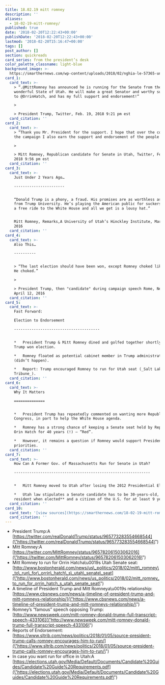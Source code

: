 ```yaml
---
title: 18.02.19 mitt romney
description: ''
aliases:
  - 18-02-19-mitt-romney/
published: true
date: '2018-02-20T12:22:43+00:00'
publishDate: '2018-02-20T12:22:43+00:00'
lastmod: '2018-02-20T15:16:47+00:00'
tags: []
post_author: []
section: quickreads
card_series: from the president’s desk
color_palette_classname: light-blue
background_image: >-
  https://smarthernews.com/wp-content/uploads/2018/02/nghia-le-57365-unsplash-360x360.jpg
card_1:
  card_text: >-
    > “.@MittRomney has announced he is running for the Senate from the
    wonderful State of Utah. He will make a great Senator and worthy successor
    to @OrrinHatch, and has my full support and endorsement!”

    > 

    > President Trump, Twitter, Feb. 19, 2018 9:21 pm est
  card_citation: ''
card_2:
  card_text: >-
    > “Thank you Mr. President for the support. I hope that over the course of
    the campaign I also earn the support and endorsement of the people of Utah.”

    > 

    > Mitt Romney, Republican candidate for Senate in Utah, Twitter, Feb 19,
    2018 9:56 pm est
  card_citation: ''
card_3:
  card_text: >-
    Just Under 2 Years Ago…

    -----------------------


    “Donald Trump is a phony, a fraud. His promises are as worthless as a degree
    from Trump University. He’s playing the American public for suckers: He gets
    a free ride to the White House and all we get is a lousy hat.”


    Mitt Romney, Remarks,A University of Utah’s Hinckley Institute, March 3,
    2016
  card_citation: ''
card_4:
  card_text: >-
    Also This…

    ----------


    > “The last election should have been won, except Romney choked like a dog.
    He choked.”

    > 

    > President Trump, then "candidate" during campaign speech Rome, New York,
    April 12, 2016
  card_citation: ''
card_5:
  card_text: >-
    Fast Forward:  

    Election to Endorsement

    ---------------------------------------


    *   President Trump & Mitt Romney dined and golfed together shortly after
    Trump won election.

    *   Romney floated as potential cabinet member in Trump administration
    (didn’t happen).

    *   Report: Trump encouraged Romney to run for Utah seat (_Salt Lake
    Tribune_).
  card_citation: ''
card_6:
  card_text: >-
    Why It Matters

    ==============


    *   President Trump has repeatedly commented on wanting more Republicans in
    Congress, in part to help the White House agenda.

    *   Romney has a strong chance of keeping a Senate seat held by Republican
    Orin Hatch for 40 years (!) – “Red”.

    *   However, it remains a question if Romney would support President Trump’s
    priorities.
  card_citation: ''
card_7:
  card_text: >-
    How Can A Former Gov. of Massachusetts Run for Senate in Utah?

    --------------------------------------------------------------


    *   Mitt Romney moved to Utah after losing the 2012 Presidential Election.

    *   Utah law stipulates a Senate candidate has to be 30-years-old, **a Utah
    resident when elected** and a citizen of the U.S. for at least 9 years.
  card_citation: ''
card_10:
  card_text: '[view sources](https://smarthernews.com/18-02-19-mitt-romney/)'
  card_citation: ''
---
```

*   President Trump:A [https://twitter.com/realDonaldTrump/status/965773283554668544](\"https://twitter.com/realDonaldTrump/status/965773283554668544\")
*   Mitt Romney:A [https://twitter.com/MittRomney/status/965782061503062016](\"https://twitter.com/MittRomney/status/965782061503062016\")
*   Mitt Romney to run for Orrin Hatcha\\u0019s Utah Senate seat: [http://www.bostonherald.com/news/us\_politics/2018/02/mitt\_romney\_to\_run\_for\_orrin\_hatch\_s\_utah\_senate\_seat](\"http://www.bostonherald.com/news/us_politics/2018/02/mitt_romney_to_run_for_orrin_hatch_s_utah_senate_seat\")
*   A timeline of President Trump and Mitt Romneya\\u0019s relationship: [https://www.cbsnews.com/news/a-timeline-of-president-trump-and-mitt-romneys-relationship/](\"https://www.cbsnews.com/news/a-timeline-of-president-trump-and-mitt-romneys-relationship/\")
*   Romney’s “famous” speech opposing Trump: [http://www.newsweek.com/mitt-romney-donald-trump-full-transcript-speech-433106](\"http://www.newsweek.com/mitt-romney-donald-trump-full-transcript-speech-433106\")
*   Reports of Endorsement: [https://www.sltrib.com/news/politics/2018/01/05/source-president-trump-calls-romney-encourages-him-to-run/](\"https://www.sltrib.com/news/politics/2018/01/05/source-president-trump-calls-romney-encourages-him-to-run/\")
*   In case you want run for office in Utah:A [https://elections.utah.gov/Media/Default/Documents/Candidate%20Guides/Candidate%20Guide%20Requirements.pdf](\"https://elections.utah.gov/Media/Default/Documents/Candidate%20Guides/Candidate%20Guide%20Requirements.pdf\")